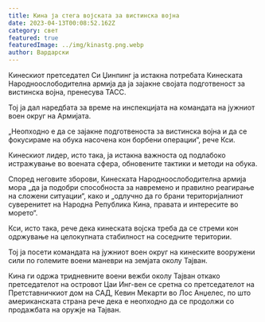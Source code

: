 ```yaml
---
title: Кина ја стега војската за вистинска војна
date: 2023-04-13T00:08:52.162Z
category: свет
featured: true
featuredImage: ../img/kinastg.png.webp
author: Вардарски
---
```


Кинескиот претседател Си Џинпинг ја истакна потребата Кинеската Народноослободителна армија да ја зајакне својата подготвеност за вистинска војна, пренесува ТАСС.

Тој ја дал наредбата за време на инспекцијата на командата на јужниот воен округ на Армијата.

„Неопходно е да се зајакне подготвеноста за вистинска војна и да се фокусираме на обука насочена кон борбени операции“, рече Кси.

Кинескиот лидер, исто така, ја истакна важноста од подлабоко истражување во воената сфера, обновените тактики и методи на обука.

Според неговите зборови, Кинеската Народноослободителна армија мора „да ја подобри способноста за навремено и правилно реагирање на сложени ситуации“, како и „одлучно да го брани територијалниот суверенитет на Народна Република Кина, правата и интересите во морето“.

Кси, исто така, рече дека кинеската војска треба да се стреми кон одржување на целокупната стабилност на соседните територии.

Тој ја посети командата на јужниот воен округ на кинеските вооружени сили по големите воени маневри на земјата околу Тајван.

Кина ги одржа тридневните воени вежби околу Тајван откако претседателот на островот Цаи Инг-вен се сретна со претседателот на Претставничкиот дом на САД, Кевин Мекарти во Лос Анџелес, по што американската страна рече дека е неопходно да се продолжи со продажбата на оружје на Тајван.
